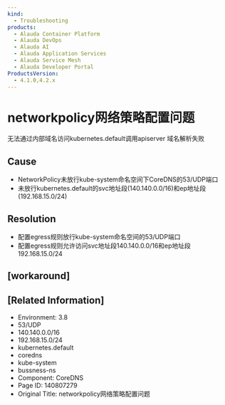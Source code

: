 ```yaml
---
kind:
  - Troubleshooting
products:
  - Alauda Container Platform
  - Alauda DevOps
  - Alauda AI
  - Alauda Application Services
  - Alauda Service Mesh
  - Alauda Developer Portal
ProductsVersion:
  - 4.1.0,4.2.x
---
```

<!-- A type of document that involves encountering a fault, diagnosing it, performing root cause analysis, and providing solutions. -->

# networkpolicy网络策略配置问题

无法通过内部域名访问kubernetes.default调用apiserver 域名解析失败

## Cause
- NetworkPolicy未放行kube-system命名空间下CoreDNS的53/UDP端口
- 未放行kubernetes.default的svc地址段(140.140.0.0/16)和ep地址段(192.168.15.0/24)

## Resolution
- 配置egress规则放行kube-system命名空间的53/UDP端口
- 配置egress规则允许访问svc地址段140.140.0.0/16和ep地址段192.168.15.0/24

## [workaround]

## [Related Information]
- Environment: 3.8
- 53/UDP
- 140.140.0.0/16
- 192.168.15.0/24
- kubernetes.default
- coredns
- kube-system
- bussness-ns
- Component: CoreDNS
- Page ID: 140807279
- Original Title: networkpolicy网络策略配置问题
